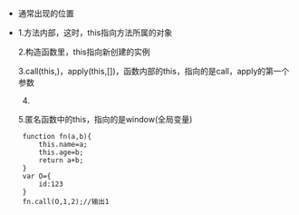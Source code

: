 
 * 通常出现的位置
 * 
	1.方法内部，这时，this指向方法所属的对象

	2.构造函数里，this指向新创建的实例

	3.call(this,)，apply(this,[])，函数内部的this，指向的是call，apply的第一个参数

	4.

	5.匿名函数中的this，指向的是window(全局变量)
	
		function fn(a,b){
			this.name=a;
			this.age=b;
			return a+b;
		}
		var O={
			id:123
		}
		fn.call(O,1,2);//输出1